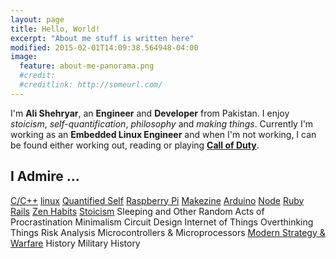 ```yaml
---
layout: page
title: Hello, World!
excerpt: "About me stuff is written here"
modified: 2015-02-01T14:09:38.564948-04:00
image:
  feature: about-me-panorama.png
  #credit:
  #creditlink: http://someurl.com/
---
```


I'm **Ali Shehryar**, an **Engineer** and **Developer** from Pakistan. I enjoy *stoicism*, *self-quantification*, *philosophy* and *making things*. Currently I'm working as an **Embedded Linux Engineer** and when I'm not working, I can be found either working out, reading or playing [**Call of Duty**](www.callofduty.com).

<!---So you're in my about me source. Good for you! Since Github markdown is
 used refer to it's documentation for syntax related stuff--->

## I Admire ...

<a markdown="0" href="https://isocpp.org" class="btn">C/C++</a>
<a markdown="0" href="https://github/torvalds/linux" class="btn">linux</a>
<a markdown="0" href="http://quantifiedself.com" class="btn">Quantified Self</a>
<a markdown="0" href="http://raspberrypi.org" class="btn">Raspberry Pi</a>
<a markdown="0" href="http://makezine.com" class="btn">Makezine</a>
<a markdown="0" href="http://arduino.cc" class="btn">Arduino</a>
<a markdown="0" href="http://nodejs.org" class="btn">Node</a>
<a markdown="0" href="https://www.ruby-lang.org/" class="btn">Ruby</a>
<a markdown="0" href="https://github.com/rails/rails" class="btn">Rails</a>
<a markdown="0" href="http://zenhabits.net" class="btn">Zen Habits</a>
<a markdown="0" href="http://http://philosophyforlife.org/philosophies-for-life/stoics/" class="btn">Stoicism</a>
<a markdown="0" class="btn">Sleeping and Other Random Acts of Procrastination</a>
<a markdown="0" class="btn">Minimalism</a>
<a markdown="0" class="btn">Circuit Design</a>
<a markdown="0" class="btn">Internet of Things</a>
<a markdown="0" class="btn">Overthinking Things</a>
<a markdown="0" class="btn">Risk Analysis</a>
<a markdown="0" class="btn">Microcontrollers & Microprocessors</a>
<a markdown="0" href="https://en.wikipedia.org/wiki/Modern_warfare" class="btn">Modern Strategy & Warfare</a>
<a markdown="0" class="btn">History</a>
<a markdown="0" class="btn">Military History</a>

<!---[^1]: Example: *domain.com/category-name/post-title*--->
